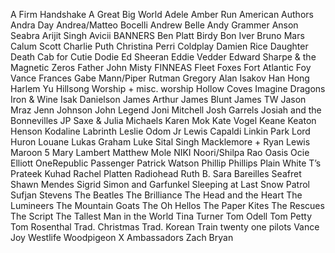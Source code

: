A Firm Handshake
A Great Big World
Adele
Amber Run
American Authors
Andra Day
Andrea/Matteo Bocelli
Andrew Belle
Andy Grammer
Anson Seabra
Arijit Singh
Avicii
BANNERS
Ben Platt
Birdy
Bon Iver
Bruno Mars
Calum Scott
Charlie Puth
Christina Perri
Coldplay
Damien Rice
Daughter
Death Cab for Cutie
Dodie
Ed Sheeran
Eddie Vedder
Edward Sharpe & the Magnetic Zeros
Father John Misty
FINNEAS
Fleet Foxes
Fort Atlantic
Foy Vance
Frances
Gabe Mann/Piper Rutman
Gregory Alan Isakov
Han Hong
Harlem Yu
Hillsong Worship + misc. worship
Hollow Coves
Imagine Dragons
Iron & Wine
Isak Danielson
James Arthur
James Blunt
James TW
Jason Mraz
Jenn Johnson
John Legend
Joni Mitchell
Josh Garrels
Josiah and the Bonnevilles
JP Saxe & Julia Michaels
Karen Mok
Kate Vogel
Keane
Keaton Henson
Kodaline
Labrinth
Leslie Odom Jr
Lewis Capaldi
Linkin Park
Lord Huron
Louane
Lukas Graham
Luke Sital Singh
Macklemore + Ryan Lewis
Maroon 5
Mary Lambert
Matthew Mole
NIKI
Noori/Shilpa Rao
Oasis
Ocie Elliott
OneRepublic
Passenger
Patrick Watson
Phillip Phillips
Plain White T’s
Prateek Kuhad
Rachel Platten
Radiohead
Ruth B.
Sara Bareilles
Seafret
Shawn Mendes
Sigrid
Simon and Garfunkel
Sleeping at Last
Snow Patrol
Sufjan Stevens
The Beatles
The Brilliance
The Head and the Heart
The Lumineers
The Mountain Goats
The Oh Hellos
The Paper Kites
The Rescues
The Script
The Tallest Man in the World
Tina Turner
Tom Odell
Tom Petty
Tom Rosenthal
Trad. Christmas
Trad. Korean
Train
twenty one pilots
Vance Joy
Westlife
Woodpigeon
X Ambassadors
Zach Bryan
